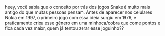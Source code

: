 heey, você sabia que o conceito por trás dos jogos Snake é muito mais antigo do que muitas pessoas pensam. Antes de aparecer nos celulares Nokia em 1997, o primeiro jogo com essa ideia surgiu em 1976, e praticamente criou esse gênero em uma minhoca/cobra que come pontos e fica cada vez maior, quem já tentou zerar esse joguinho??
